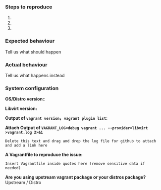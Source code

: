 <!--
Thank you for reporting issues to vagrant-libvirt. 

To make it possible for us to help you quickly, we kindly request that you use the template below to report issues. If the issue you are reporting does not fit the template (a feature request for example) please feel free to adapt it to your needs.

Please be aware that we are not actively testing previous versions of both Vagrant and Vagrant-libvirt, so before reporting an issue, please install the latest Vagrant version from Vagrantup.com, run `vagrant plugin update` and reproduce the issue.
--> 
### Steps to reproduce
1.
2.
3.

### Expected behaviour
Tell us what should happen

### Actual behaviour
Tell us what happens instead

### System configuration
**OS/Distro version:**:

**Libvirt version:**

**Output of `vagrant version; vagrant plugin list`:**

**Attach Output of `VAGRANT_LOG=debug vagrant ... --provider=libvirt >vagrant.log 2>&1`**
```
Delete this text and drag and drop the log file for github to attach and add a link here
```

**A Vagrantfile to reproduce the issue:**
```
Insert Vagrantfile inside quotes here (remove sensitive data if needed)
```

**Are you using upstream vagrant package or your distros package?**
Upstream / Distro

